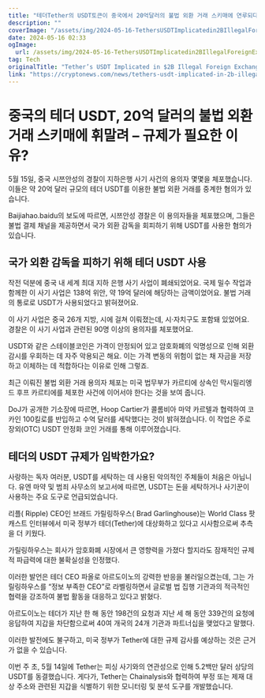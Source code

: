 ```yaml
---
title: "테더Tether의 USDT토큰이 중국에서 20억달러의 불법 외환 거래 스키매에 연루되다 - 규제가 필요할까"
description: ""
coverImage: "/assets/img/2024-05-16-TethersUSDTImplicatedin2BIllegalForeignExchangeSchemeinChinaRegulationComing_thumbnail.png"
date: 2024-05-16 02:33
ogImage: 
  url: /assets/img/2024-05-16-TethersUSDTImplicatedin2BIllegalForeignExchangeSchemeinChinaRegulationComing_thumbnail.png
tag: Tech
originalTitle: "Tether’s USDT Implicated in $2B Illegal Foreign Exchange Scheme in China – Regulation Coming?"
link: "https://cryptonews.com/news/tethers-usdt-implicated-in-2b-illegal-foreign-exchange-scheme-in-china.htm"
---
```



# 중국의 테더 USDT, 20억 달러의 불법 외환 거래 스키매에 휘말려 – 규제가 필요한 이유?

5월 15일, 중국 시쯔안성의 경찰이 지하은행 사기 사건의 용의자 몇몇을 체포했습니다. 이들은 약 20억 달러 규모의 테더 USDT를 이용한 불법 외환 거래를 중계한 혐의가 있습니다.

Baijiahao.baidu의 보도에 따르면, 시쯔안성 경찰은 이 용의자들을 체포했으며, 그들은 불법 결제 채널을 제공하면서 국가 외환 감독을 회피하기 위해 USDT를 사용한 혐의가 있습니다.

## 국가 외환 감독을 피하기 위해 테더 USDT 사용



작전 덕분에 중국 내 세계 최대 지하 은행 사기 사업이 폐쇄되었어요. 국제 밀수 작업과 함께한 이 사기 사업은 138억 위안, 약 19억 달러에 해당하는 금액이었어요. 불법 거래의 통로로 USDT가 사용되었다고 밝혀졌어요.

이 사기 사업은 중국 26개 지방, 시에 걸쳐 이뤄졌는데, 시·자치구도 포함돼 있었어요. 경찰은 이 사기 사업과 관련된 90명 이상의 용의자를 체포했어요.

USDT와 같은 스테이블코인은 가격이 안정되어 있고 암호화폐의 익명성으로 인해 외환 감시를 우회하는 데 자주 악용되곤 해요. 이는 가격 변동의 위험이 없는 채 자금을 저장하고 이체하는 데 적합하다는 이유로 인해 그렇죠.

최근 이뤄진 불법 외환 거래 용의자 체포는 미국 법무부가 카르티에 상속인 막시밀리엥 드 후프 카르티에를 체포한 사건에 이어서야 한다는 것을 보여 줍니다.



DoJ가 공개한 기소장에 따르면, Hoop Cartier가 콜롬비아 마약 카르텔과 협력하여 코카인 100킬로를 반입하고 수억 달러를 세탁했다는 것이 밝혀졌습니다. 이 작업은 주로 장외(OTC) USDT 안정화 코인 거래를 통해 이루어졌습니다.

## 테더의 USDT 규제가 임박한가요?

사랑하는 독자 여러분, USDT를 세탁하는 데 사용된 악의적인 주체들이 처음은 아닙니다. 유엔 마약 및 범죄 사무소의 보고서에 따르면, USDT는 돈을 세탁하거나 사기꾼이 사용하는 주요 도구로 언급되었습니다.



리플( Ripple) CEO인 브래드 가릴링하우스( Brad Garlinghouse)는 World Class 팟캐스트 인터뷰에서 미국 정부가 테더(Tether)에 대상화하고 있다고 시사함으로써 추측을 더 키웠다.

가릴링하우스는 회사가 암호화폐 시장에서 큰 영향력을 가졌다 할지라도 잠재적인 규제적 파급력에 대한 불확실성을 인정했다.

이러한 발언은 테더 CEO 파올로 아르도이노의 강력한 반응을 불러일으켰는데, 그는 가릴링하우스를 “정보 부족한 CEO”로 라벨링하면서 글로벌 법 집행 기관과의 적극적인 협력을 강조하여 불법 활동을 대응하고 있다고 밝혔다. 

아르도이노는 테더가 지난 한 해 동안 198건의 요청과 지난 세 해 동안 339건의 요청에 응답하여 지갑을 차단함으로써 40여 개국의 24개 기관과 파트너십을 맺었다고 말했다.



이러한 발전에도 불구하고, 미국 정부가 Tether에 대한 규제 감사를 예상하는 것은 근거가 없을 수 있습니다.

이번 주 초, 5월 14일에 Tether는 피싱 사기와의 연관성으로 인해 5.2백만 달러 상당의 USDT를 동결했습니다. 게다가, Tether는 Chainalysis와 협력하여 부정 또는 제재 대상 주소와 관련된 지갑을 식별하기 위한 모니터링 및 분석 도구를 개발했습니다.